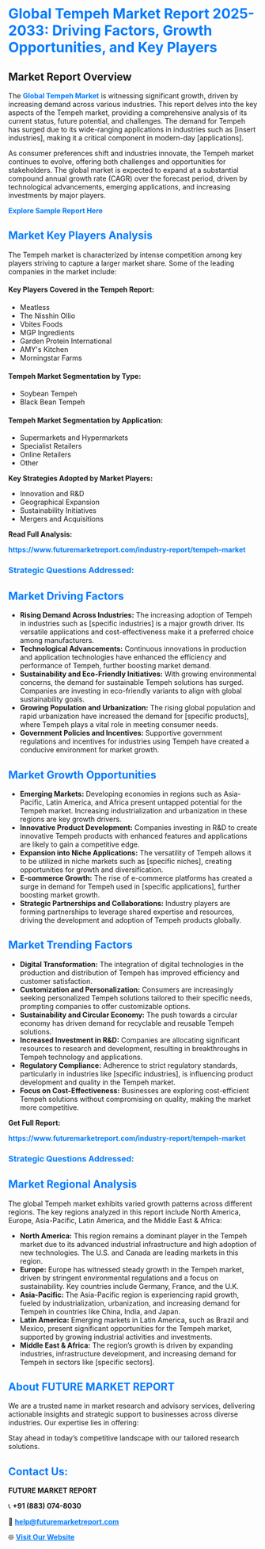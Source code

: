 <h1 style="color: #007BFF;">Global Tempeh Market Report 2025-2033: Driving Factors, Growth Opportunities, and Key Players</h1>

<section id="overview">
<h2>Market Report Overview</h2>
<p>The <a href="https://www.futuremarketreport.com/industry-report/tempeh-market" style="color: #007BFF; text-decoration: none;"><strong>Global Tempeh Market</strong></a> is witnessing significant growth, driven by increasing demand across various industries. This report delves into the key aspects of the Tempeh market, providing a comprehensive analysis of its current status, future potential, and challenges. The demand for Tempeh has surged due to its wide-ranging applications in industries such as [insert industries], making it a critical component in modern-day [applications].</p>
<p>As consumer preferences shift and industries innovate, the Tempeh market continues to evolve, offering both challenges and opportunities for stakeholders. The global market is expected to expand at a substantial compound annual growth rate (CAGR) over the forecast period, driven by technological advancements, emerging applications, and increasing investments by major players.</p>
</section>

<section id="overview">
<p><a href="https://www.futuremarketreport.com/request-sample/reportId=89342" style="color: #007BFF; text-decoration: none;"><strong>Explore Sample Report Here</strong></a></p>
</section>

<section id="key-players">
<h2 style="color: #007BFF;">Market Key Players Analysis</h2>
<p>The Tempeh market is characterized by intense competition among key players striving to capture a larger market share. Some of the leading companies in the market include:</p>
<h4>Key Players Covered in the Tempeh Report:</h4>
<ul><li>Meatless</li><li>The Nisshin Ollio</li><li>Vbites Foods</li><li>MGP Ingredients</li><li>Garden Protein International</li><li>AMY&#039;s Kitchen</li><li>Morningstar Farms</li></ul>
<h4>Tempeh Market Segmentation by Type:</h4>
<ul><li>Soybean Tempeh</li><li>Black Bean Tempeh</li></ul>

<h4>Tempeh Market Segmentation by Application:</h4>
<ul><li>Supermarkets and Hypermarkets</li><li>Specialist Retailers</li><li>Online Retailers</li><li>Other</li></ul>
<p><strong>Key Strategies Adopted by Market Players:</strong></p>
<ul>
<li>Innovation and R&D</li>
<li>Geographical Expansion</li>
<li>Sustainability Initiatives</li>
<li>Mergers and Acquisitions</li>
</ul>
</section>

<section>
<p><strong>Read Full Analysis: </strong></p><a href="https://www.futuremarketreport.com/industry-report/tempeh-market" style="color: #007BFF; text-decoration: none;"><strong>https://www.futuremarketreport.com/industry-report/tempeh-market</strong></a>
<h3 style="color: #007BFF;">Strategic Questions Addressed:</h3>
</section>

<section id="driving-factors">
<h2 style="color: #007BFF;">Market Driving Factors</h2>
<ul>
<li><strong>Rising Demand Across Industries:</strong> The increasing adoption of Tempeh in industries such as [specific industries] is a major growth driver. Its versatile applications and cost-effectiveness make it a preferred choice among manufacturers.</li>
<li><strong>Technological Advancements:</strong> Continuous innovations in production and application technologies have enhanced the efficiency and performance of Tempeh, further boosting market demand.</li>
<li><strong>Sustainability and Eco-Friendly Initiatives:</strong> With growing environmental concerns, the demand for sustainable Tempeh solutions has surged. Companies are investing in eco-friendly variants to align with global sustainability goals.</li>
<li><strong>Growing Population and Urbanization:</strong> The rising global population and rapid urbanization have increased the demand for [specific products], where Tempeh plays a vital role in meeting consumer needs.</li>
<li><strong>Government Policies and Incentives:</strong> Supportive government regulations and incentives for industries using Tempeh have created a conducive environment for market growth.</li>
</ul>
</section>

<section id="growth-opportunities">
<h2 style="color: #007BFF;">Market Growth Opportunities</h2>
<ul>
<li><strong>Emerging Markets:</strong> Developing economies in regions such as Asia-Pacific, Latin America, and Africa present untapped potential for the Tempeh market. Increasing industrialization and urbanization in these regions are key growth drivers.</li>
<li><strong>Innovative Product Development:</strong> Companies investing in R&D to create innovative Tempeh products with enhanced features and applications are likely to gain a competitive edge.</li>
<li><strong>Expansion into Niche Applications:</strong> The versatility of Tempeh allows it to be utilized in niche markets such as [specific niches], creating opportunities for growth and diversification.</li>
<li><strong>E-commerce Growth:</strong> The rise of e-commerce platforms has created a surge in demand for Tempeh used in [specific applications], further boosting market growth.</li>
<li><strong>Strategic Partnerships and Collaborations:</strong> Industry players are forming partnerships to leverage shared expertise and resources, driving the development and adoption of Tempeh products globally.</li>
</ul>
</section>

<section id="trending-factors">
<h2 style="color: #007BFF;">Market Trending Factors</h2>
<ul>
<li><strong>Digital Transformation:</strong> The integration of digital technologies in the production and distribution of Tempeh has improved efficiency and customer satisfaction.</li>
<li><strong>Customization and Personalization:</strong> Consumers are increasingly seeking personalized Tempeh solutions tailored to their specific needs, prompting companies to offer customizable options.</li>
<li><strong>Sustainability and Circular Economy:</strong> The push towards a circular economy has driven demand for recyclable and reusable Tempeh solutions.</li>
<li><strong>Increased Investment in R&D:</strong> Companies are allocating significant resources to research and development, resulting in breakthroughs in Tempeh technology and applications.</li>
<li><strong>Regulatory Compliance:</strong> Adherence to strict regulatory standards, particularly in industries like [specific industries], is influencing product development and quality in the Tempeh market.</li>
<li><strong>Focus on Cost-Effectiveness:</strong> Businesses are exploring cost-efficient Tempeh solutions without compromising on quality, making the market more competitive.</li>
</ul>
</section>

<section>
<p><strong>Get Full Report: </strong></p><a href="https://www.futuremarketreport.com/industry-report/tempeh-market" style="color: #007BFF; text-decoration: none;"><strong>https://www.futuremarketreport.com/industry-report/tempeh-market</strong></a>
<h3 style="color: #007BFF;">Strategic Questions Addressed:</h3>
</section>


<section id="regional-analysis">
<h2 style="color: #007BFF;">Market Regional Analysis</h2>
<p>The global Tempeh market exhibits varied growth patterns across different regions. The key regions analyzed in this report include North America, Europe, Asia-Pacific, Latin America, and the Middle East & Africa:</p>
<ul>
<li><strong>North America:</strong> This region remains a dominant player in the Tempeh market due to its advanced industrial infrastructure and high adoption of new technologies. The U.S. and Canada are leading markets in this region.</li>
<li><strong>Europe:</strong> Europe has witnessed steady growth in the Tempeh market, driven by stringent environmental regulations and a focus on sustainability. Key countries include Germany, France, and the U.K.</li>
<li><strong>Asia-Pacific:</strong> The Asia-Pacific region is experiencing rapid growth, fueled by industrialization, urbanization, and increasing demand for Tempeh in countries like China, India, and Japan.</li>
<li><strong>Latin America:</strong> Emerging markets in Latin America, such as Brazil and Mexico, present significant opportunities for the Tempeh market, supported by growing industrial activities and investments.</li>
<li><strong>Middle East & Africa:</strong> The region’s growth is driven by expanding industries, infrastructure development, and increasing demand for Tempeh in sectors like [specific sectors].</li>
</ul>
</section>

<footer>
<h2 style="color: #007BFF;">About FUTURE MARKET REPORT</h2>
<p>We are a trusted name in market research and advisory services, delivering actionable insights and strategic support to businesses across diverse industries. Our expertise lies in offering:</p>

<p>Stay ahead in today’s competitive landscape with our tailored research solutions.</p>

<h2 style="color: #007BFF;">Contact Us:</h2>
<p><strong>FUTURE MARKET REPORT</strong></p>
<p>📞 <strong>+91 (883) 074-8030</strong></p>
<p>📧 <strong><a href="mailto:help@futuremarketreport.com" style="color: #007BFF;">help@futuremarketreport.com</a></strong></p>
<p>🌐 <strong><a href="https://www.futuremarketreport.com/" style="color: #007BFF;">Visit Our Website</a></strong></p>
</footer>